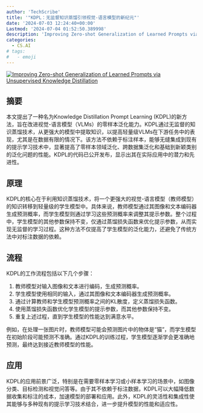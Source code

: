 ```yaml
---
author: 'TechScribe'
title: '"KDPL：无监督知识蒸馏引领视觉-语言模型的新纪元"'
date: '2024-07-03 12:24:40+00:00'
Lastmod: '2024-07-04 01:52:50.389998'
description: 'Improving Zero-shot Generalization of Learned Prompts via Unsupervised Knowledge Distillation'
categories:
  - CS.AI
# tags:
#   - emoji
---
```


[![Improving Zero-shot Generalization of Learned Prompts via Unsupervised Knowledge Distillation](https://arxiv-research-1301205113.cos.ap-guangzhou.myqcloud.com/images/2407.03056v1.pdf_0.jpg)](https://arxiv.org/abs/2407.03056v1)

## 摘要

本文提出了一种名为Knowledge Distillation Prompt Learning (KDPL)的新方法，旨在改进视觉-语言模型（VLMs）的零样本泛化能力。KDPL通过无监督的知识蒸馏技术，从更强大的模型中提取知识，以提高轻量级VLMs在下游任务中的表现，尤其是在数据有限的情况下。该方法不依赖于标注样本，能够无缝集成到现有的提示学习技术中，显著提高了零样本领域泛化、跨数据集泛化和基础到新颖类别的泛化问题的性能。KDPL的代码已公开发布，显示出其在实际应用中的潜力和先进性。<!--more-->

## 原理

KDPL的核心在于利用知识蒸馏技术，将一个更强大的视觉-语言模型（教师模型）的知识转移到轻量级的学生模型中。具体来说，教师模型通过其图像和文本编码器生成预测概率，而学生模型则通过学习这些预测概率来调整其提示参数。整个过程中，学生模型的其他参数保持不变，仅通过蒸馏损失函数来优化提示参数，从而实现无监督的学习过程。这种方法不仅提高了学生模型的泛化能力，还避免了传统方法中对标注数据的依赖。

## 流程

KDPL的工作流程包括以下几个步骤：
1. 教师模型对输入图像和文本进行编码，生成预测概率。
2. 学生模型使用相同的输入，通过其图像和文本编码器生成预测概率。
3. 通过计算教师和学生模型预测概率之间的KL散度，定义蒸馏损失函数。
4. 使用蒸馏损失函数优化学生模型的提示参数，而其他参数保持不变。
5. 重复上述过程，直到学生模型的性能达到满意水平。

例如，在处理一张图片时，教师模型可能会预测图片中的物体是“猫”，而学生模型在初始阶段可能预测不准确。通过KDPL的训练过程，学生模型逐渐学会更准确地预测，最终达到接近教师模型的性能。

## 应用

KDPL的应用前景广泛，特别是在需要零样本学习或小样本学习的场景中，如图像分类、目标检测和视觉问答等。由于其不依赖于标注数据，KDPL可以大幅降低数据收集和标注的成本，加速模型的部署和应用。此外，KDPL的灵活性和集成性使其能够与多种现有的提示学习技术结合，进一步提升模型的性能和适应性。